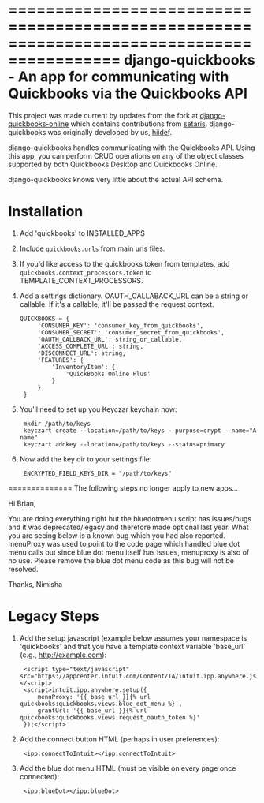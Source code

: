 ==========================================================================================
django-quickbooks - An app for communicating with Quickbooks via the Quickbooks API
==========================================================================================

This project was made current by updates from the fork at [django-quickbooks-online](https://github.com/grue/django-quickbooks-online) which contains contributions from [setaris](https://github.com/setaris). django-quickbooks was originally developed by us, [hiidef](https://github.com/hiidef).

django-quickbooks handles communicating with the Quickbooks API. Using
this app, you can perform CRUD operations on any of the object classes
supported by both Quickbooks Desktop and Quickbooks Online.

django-quickbooks knows very little about the actual API schema.

Installation
============

1. Add 'quickbooks' to INSTALLED_APPS
2. Include ``quickbooks.urls`` from main urls files.
3. If you'd like access to the quickbooks token from templates, add
   ``quickbooks.context_processors.token`` to TEMPLATE_CONTEXT_PROCESSORS.
4. Add a settings dictionary. OAUTH_CALLABACK_URL can be a string or
   callable. If it's a callable, it'll be passed the request context.

       QUICKBOOKS = {
            'CONSUMER_KEY': 'consumer_key_from_quickbooks',
            'CONSUMER_SECRET': 'consumer_secret_from_quickbooks',
            'OAUTH_CALLBACK_URL': string_or_callable,
            'ACCESS_COMPLETE_URL': string,
            'DISCONNECT_URL': string,
            'FEATURES': {
                'InventoryItem': {
                    'QuickBooks Online Plus'
                }
            },
        }

5. You'll need to set up you Keyczar keychain now:
   
        mkdir /path/to/keys
        keyczart create --location=/path/to/keys --purpose=crypt --name="A name"
        keyczart addkey --location=/path/to/keys --status=primary

6. Now add the key dir to your settings file:  

        ENCRYPTED_FIELD_KEYS_DIR = "/path/to/keys"

==============
The following steps no longer apply to new apps...

Hi Brian,

You are doing everything right but the bluedotmenu script has issues/bugs and it was deprecated/legacy and therefore made optional last year. What you are seeing below is a known bug which you had also reported.
menuProxy was used to point to the code page which handled blue dot menu calls but since blue dot menu itself has issues, menuproxy is also of no use.
Please remove the blue dot menu code as this bug will not be resolved.

Thanks,
Nimisha

Legacy Steps
==============

1. Add the setup javascript (example below assumes your namespace is
   'quickbooks' and that you have a template context variable 'base_url' (e.g.,
   http://example.com):

        <script type="text/javascript" src="https://appcenter.intuit.com/Content/IA/intuit.ipp.anywhere.js"></script>
        <script>intuit.ipp.anywhere.setup({
            menuProxy: '{{ base_url }}{% url quickbooks:quickbooks.views.blue_dot_menu %}',
            grantUrl: '{{ base_url }}{% url quickbooks:quickbooks.views.request_oauth_token %}'
        });</script>

2. Add the connect button HTML (perhaps in user preferences):

        <ipp:connectToIntuit></ipp:connectToIntuit>

3. Add the blue dot menu HTML (must be visible on every page once connected):

        <ipp:blueDot></ipp:blueDot>
